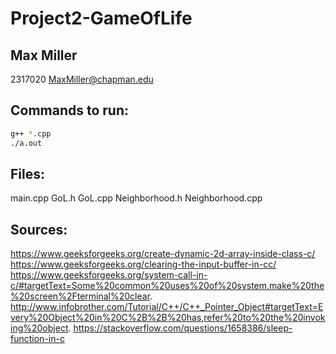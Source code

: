 # Project2-GameOfLife
## Max Miller
2317020
MaxMiller@chapman.edu

## Commands to run:
```bash
g++ *.cpp
./a.out
```

## Files:
  main.cpp
  GoL.h
  GoL.cpp
  Neighborhood.h
  Neighborhood.cpp

## Sources:
  https://www.geeksforgeeks.org/create-dynamic-2d-array-inside-class-c/
  https://www.geeksforgeeks.org/clearing-the-input-buffer-in-cc/
  https://www.geeksforgeeks.org/system-call-in-c/#targetText=Some%20common%20uses%20of%20system,make%20the%20screen%2Fterminal%20clear.
  http://www.infobrother.com/Tutorial/C++/C++_Pointer_Object#targetText=Every%20Object%20in%20C%2B%2B%20has,refer%20to%20the%20invoking%20object.
  https://stackoverflow.com/questions/1658386/sleep-function-in-c
